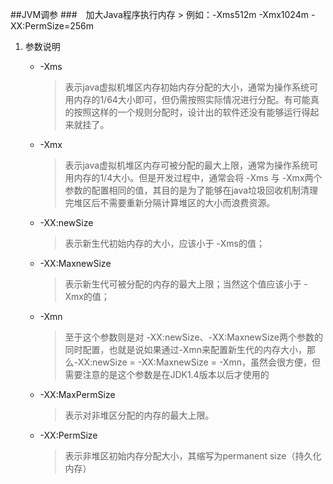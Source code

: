 ##JVM调参
###　加大Java程序执行内存
    > 例如：-Xms512m -Xmx1024m -XX:PermSize=256m
    
1. 参数说明
    * -Xms
        > 表示java虚拟机堆区内存初始内存分配的大小，通常为操作系统可用内存的1/64大小即可，但仍需按照实际情况进行分配。有可能真的按照这样的一个规则分配时，设计出的软件还没有能够运行得起来就挂了。
    * -Xmx
        > 表示java虚拟机堆区内存可被分配的最大上限，通常为操作系统可用内存的1/4大小。但是开发过程中，通常会将 -Xms 与 -Xmx两个参数的配置相同的值，其目的是为了能够在java垃圾回收机制清理完堆区后不需要重新分隔计算堆区的大小而浪费资源。

    * -XX:newSize
        > 表示新生代初始内存的大小，应该小于 -Xms的值；
    * -XX:MaxnewSize
        > 表示新生代可被分配的内存的最大上限；当然这个值应该小于 -Xmx的值；
    * -Xmn
        > 至于这个参数则是对 -XX:newSize、-XX:MaxnewSize两个参数的同时配置，也就是说如果通过-Xmn来配置新生代的内存大小，那么-XX:newSize = -XX:MaxnewSize = -Xmn，虽然会很方便，但需要注意的是这个参数是在JDK1.4版本以后才使用的
    * -XX:MaxPermSize
        > 表示对非堆区分配的内存的最大上限。
    * -XX:PermSize
        > 表示非堆区初始内存分配大小，其缩写为permanent size（持久化内存）